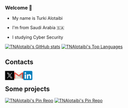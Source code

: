### Welcome 👋

- My name is Turki Alotaibi
* I'm from Saudi Arabia 🇸🇦
+ I studying Cyber Security

[![TNAlotaibi's GitHub stats](https://github-readme-stats.vercel.app/api?username=TNAlotaibi&show_icons=true&hide_rank=true&text_bold=true&cache_seconds=86400&theme=radical)](https://github.com/TNAlotaibi)
[![TNAlotaibi's Top Languages](https://github-readme-stats.vercel.app/api/top-langs/?username=tnalotaibi&layout=donut&theme=radical)](https://github.com/TNAlotaibi)
<br/>

## Contacts

<a href="https://x.com/i_Noxz">
  <img align="left" alt="X" height="30px" src="https://raw.githubusercontent.com/TNAlotaibi/TNAlotaibi/main/Social-Icons/X.png" />
</a>
<a href="mailto:noxz12.f@gmail.com">
  <img align="left" alt="Gmail" height="30px" src="https://raw.githubusercontent.com/TNAlotaibi/TNAlotaibi/main/Social-Icons/gmail.svg" />
</a>
<a href="https://www.linkedin.com/in/turki-alotaibi-768418223/">
  <img align="left" alt="Linkedin" height="30px" src="https://raw.githubusercontent.com/TNAlotaibi/TNAlotaibi/main/Social-Icons/LinkedIn.webp" />
</a>

<br/>

## Some projects
[![TNAlotaibi's Pin Repo](https://github-readme-stats.vercel.app/api/pin/?username=tnalotaibi&repo=TNASec-v2&show_owner=true&layout=compact&theme=radical)](https://github.com/TNAlotaibi/TNASec-v2)
[![TNAlotaibi's Pin Repo](https://github-readme-stats.vercel.app/api/pin/?username=tnalotaibi&repo=Social-Engineering&show_owner=true&layout=compact&theme=radical)](https://github.com/TNAlotaibi/Social-Engineering)

